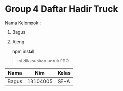 # Group 4 Daftar Hadir Truck

Nama Kelompok :
 1. Bagus
 2. Ajeng


    npm install

> ini dikususkan untuk PBO

| Nama | Nim | Kelas |
|--|--|--|
| Bagus | 18104005 | SE-A|

